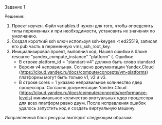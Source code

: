 Задание 1

Решение: 

1. Проект изучен. Файл variables.tf нужен для того, чтобы определить типы переменных и при необходимости, установить их значения по умолчанию.
2. Создал короткий ssh ключ используя ssh-keygen -t ed25519, записал его pub часть в переменную vms_ssh_root_key.
3. Инициализировал проект, выполнил код. Нашел ошибки в блоке resource "yandex_compute_instance" "platform" {.
   Ошибки:
   - В строке platform_id = "standart-v4" должно быть слово standard
   - Версия v4 неправильная. Согласно документации Yandex.Cloud (https://cloud.yandex.ru/docs/compute/concepts/vm-platforms)         
     платформы могут быть только v1, v2 и v3.
   - В строке cores = 1 указано неправильное количество ядер процессора. Согласно документации Yandex.Cloud 
     (https://cloud.yandex.ru/docs/compute/concepts/performance-levels) минимальное количество виртуальных ядер процессора для всех 
     платформ равно двум.
   После исправления ошибок удалось запустить код и создать виртуальную машину.

Исправленный блок ресурса выглядит следующим образом:

